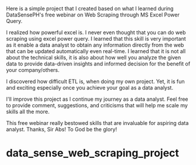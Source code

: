 Here is a simple project that I created based on what I learned during DataSensePH's free webinar on Web Scraping through MS Excel Power Query.

I realized how powerful excel is. I never even thought that you can do web scraping using excel power query. I learned that this skill is very important as it enable a data analyst to obtain any information directly from the web that can be updated automatically even real-time. I learned that it is not all about the technical skills, it is also about how well you analyze the given data to provide data-driven insights and informed decision for the benefit of your company/others.

I discovered how difficult ETL is, when doing my own project. Yet, it is fun and exciting especially once you achieve your goal as a data analyst. 

I'll improve this project as I continue my journey as a data analyst. Feel free to provide comment, suggestions, and criticisms that will help me scale my skills all the more.

This free webinar really bestowed skills that are invaluable for aspiring data analyst. Thanks, Sir Abs! To God be the glory!



# data_sense_web_scraping_project
